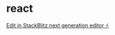 # react

[Edit in StackBlitz next generation editor ⚡️](https://stackblitz.com/~/github.com/dovanthanhgm/react)